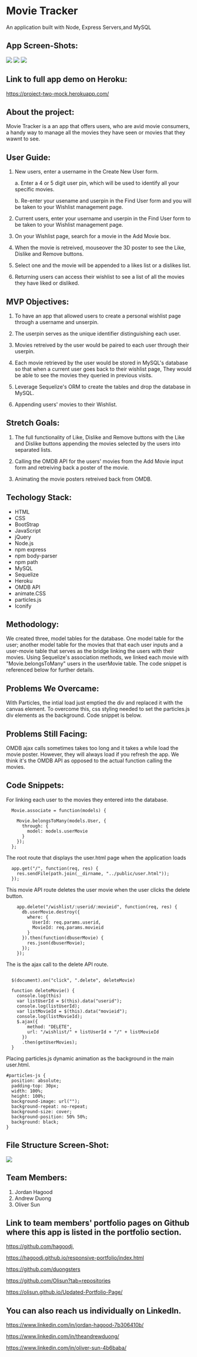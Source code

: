 # Movie Tracker
An application built with Node, Express Servers,and MySQL

## App Screen-Shots:
![](public/images/screen-shot-1.png)
![](public/images/screen-shot-2.png)
![](public/images/screen-shot-3.png)


## Link to full app demo on Heroku:
https://project-two-mock.herokuapp.com/

## About the project:

Movie Tracker is a an app that offers users, who are avid movie consumers, a handy way to manage all the movies they have seen or movies that they wawnt to see.


## User Guide:

1. New users, enter a username in the Create New User form.
   
   a. Enter a 4 or 5 digit user pin, which will be used to identify all your specific movies.

   b. Re-enter your usename and userpin in the Find User form and you will be taken to your Wishlist management page.

2. Current users, enter your username and userpin in the Find User form to be taken to your Wishlist management page.
   
3. On your Wishlist page, search for a movie in the Add Movie box.
   
4. When the movie is retreived, mouseover the 3D poster to see the Like, Dislike and Remove buttons.
   
5. Select one and the movie will be appended to a likes list or a dislikes list.
   
6. Returning users can access their wishlist to see a list of all the movies they have liked or disliked.


## MVP Objectives:

1. To have an app that allowed users to create a personal wishlist page through a username and unserpin. 
   
2. The userpin serves as the unique identifier distinguishing each user. 
   
3. Movies retreived by the user would be paired to each user through their userpin.

4. Each movie retrieved by the user would be stored in MySQL's database so that when a current user goes back to their wishlist page, They would be able to see the movies they queried in previous visits.

5. Leverage Sequelize's ORM to create the tables and drop the database in MySQL.

6. Appending users' movies to their Wishlist.

## Stretch Goals:

1. The full functionality of Like, Dislike and Remove buttons with the Like and Dislike buttons appending the movies selected by the users into separated lists.

2. Calling the OMDB API for the users' movies from the Add Movie input form and retreiving back a poster of the movie.

3. Animating the movie posters retreived back from OMDB.

  
## Techology Stack:
  * HTML
  * CSS
  * BootStrap
  * JavaScript
  * jQuery
  * Node.js
  * npm express
  * npm body-parser
  * npm path
  * MySQL
  * Sequelize
  * Heroku
  * OMDB API
  * animate.CSS
  * particles.js 
  * Iconify

## Methodology:

We created three, model tables for the database. One model table for the user; another model table for the movies that that each user inputs and a user-movie table that serves as the bridge linking the users with their movies. Using Sequelize's association methods, we linked each movie with "Movie.belongsToMany" users in the userMovie table. The code snippet is referenced below for further details.


## Problems We Overcame:

With Particles, the intial load just emptied the div and replaced it with the canvas element. To overcome this, css styling needed to set the particles.js div elements as the background. Code snippet is below.


## Problems Still Facing:

OMDB ajax calls sometimes takes too long and it takes a while load the movie poster. However, they will always load if you refresh the app. We think it's the OMDB API as opposed to the actual function calling the movies.


## Code Snippets:

For linking each user to the movies they entered into the database.
```
  Movie.associate = function(models) {

    Movie.belongsToMany(models.User, {
      through: {
        model: models.userMovie
      }
    });
  };
```
The root route that displays the user.html page when the application loads
```
  app.get("/", function(req, res) {
    res.sendFile(path.join(__dirname, "../public/user.html"));
  });

```
This movie API route deletes the user movie when the user clicks the delete button.
```
    app.delete("/wishlist/:userid/:movieid", function(req, res) {
      db.userMovie.destroy({
        where: {
          UserId: req.params.userid,
          MovieId: req.params.movieid
        }
      }).then(function(dbuserMovie) {
        res.json(dbuserMovie);
      });
    });
```
The is the ajax call to the delete API route.
```

  $(document).on("click", ".delete", deleteMovie)

  function deleteMovie() {
    console.log(this)
    var listUserId = $(this).data("userid");
    console.log(listUserId);
    var listMovieId = $(this).data("movieid");
    console.log(listMovieId);
    $.ajax({
        method: "DELETE",
        url: "/wishlist/" + listUserId + "/" + listMovieId
      })
      .then(getUserMovies);
  }
```
Placing particles.js dynamic animation as the background in the main user.html.
```
#particles-js {
  position: absolute;
  padding-top: 30px;
  width: 100%;
  height: 100%;
  background-image: url("");
  background-repeat: no-repeat;
  background-size: cover;
  background-position: 50% 50%;
  background: black;
}
```

## File Structure Screen-Shot:
![](public/images/file-structure.png)


## Team Members:
  1. Jordan Hagood
  2. Andrew Duong
  3. Oliver Sun

## Link to team members' portfolio pages on Github where this app is listed in the portfolio section.

https://github.com/hagoodj,  

https://hagoodj.github.io/responsive-portfolio/index.html

https://github.com/duongsters

https://github.com/Olisun?tab=repositories

https://olisun.github.io/Updated-Portfolio-Page/

## You can also reach us individually on LinkedIn.

https://www.linkedin.com/in/jordan-hagood-7b306410b/

https://www.linkedin.com/in/theandrewduong/

https://www.linkedin.com/in/oliver-sun-4b6baba/

